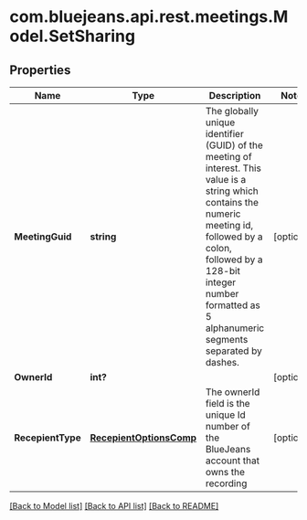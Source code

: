 # com.bluejeans.api.rest.meetings.Model.SetSharing
## Properties

Name | Type | Description | Notes
------------ | ------------- | ------------- | -------------
**MeetingGuid** | **string** | The globally unique identifier (GUID) of the meeting of interest. This value is a string which contains the numeric meeting id, followed by a colon, followed by a 128-bit integer number formatted as 5 alphanumeric segments separated by dashes. | [optional] 
**OwnerId** | **int?** |  | [optional] 
**RecepientType** | [**RecepientOptionsComp**](RecepientOptionsComp.md) | The ownerId field is the unique Id number of the BlueJeans account that owns the recording | [optional] 

[[Back to Model list]](../README.md#documentation-for-models) [[Back to API list]](../README.md#documentation-for-api-endpoints) [[Back to README]](../README.md)

